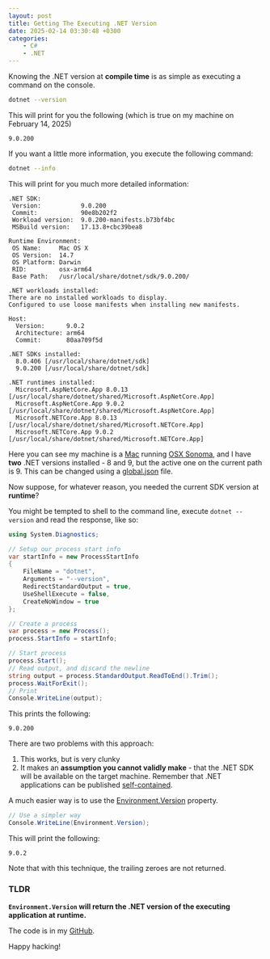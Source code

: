 ```yaml
---
layout: post
title: Getting The Executing .NET Version
date: 2025-02-14 03:30:48 +0300
categories:
    - C#
    - .NET
---
```


Knowing the .NET version at **compile time** is as simple as executing a command on the console.

```bash
dotnet --version
```

This will print for you the following (which is true on my machine on February 14, 2025)

```plaintext
9.0.200
```

If you want a little more information, you execute the following command:

```bash
dotnet --info
```

This will print for you much more detailed information:

```plaintext
.NET SDK:
 Version:           9.0.200
 Commit:            90e8b202f2
 Workload version:  9.0.200-manifests.b73bf4bc
 MSBuild version:   17.13.8+cbc39bea8

Runtime Environment:
 OS Name:     Mac OS X
 OS Version:  14.7
 OS Platform: Darwin
 RID:         osx-arm64
 Base Path:   /usr/local/share/dotnet/sdk/9.0.200/

.NET workloads installed:
There are no installed workloads to display.
Configured to use loose manifests when installing new manifests.

Host:
  Version:      9.0.2
  Architecture: arm64
  Commit:       80aa709f5d

.NET SDKs installed:
  8.0.406 [/usr/local/share/dotnet/sdk]
  9.0.200 [/usr/local/share/dotnet/sdk]

.NET runtimes installed:
  Microsoft.AspNetCore.App 8.0.13 [/usr/local/share/dotnet/shared/Microsoft.AspNetCore.App]
  Microsoft.AspNetCore.App 9.0.2 [/usr/local/share/dotnet/shared/Microsoft.AspNetCore.App]
  Microsoft.NETCore.App 8.0.13 [/usr/local/share/dotnet/shared/Microsoft.NETCore.App]
  Microsoft.NETCore.App 9.0.2 [/usr/local/share/dotnet/shared/Microsoft.NETCore.App]
```

Here you can see my machine is a [Mac](https://www.apple.com/ke/macbook-pro/) running [OSX Sonoma](https://en.wikipedia.org/wiki/MacOS_Sonoma), and I have **two** .NET versions installed - 8 and 9, but the active one on the current path is 9. This can be changed using a [global.json](https://learn.microsoft.com/en-us/dotnet/core/tools/global-json) file.

Now suppose, for whatever reason, you needed the current SDK version at **runtime**?

You might be tempted to shell to the command line, execute `dotnet --version` and read the response, like so:

```c#
using System.Diagnostics;

// Setup our process start info
var startInfo = new ProcessStartInfo
{
    FileName = "dotnet",
    Arguments = "--version",
    RedirectStandardOutput = true,
    UseShellExecute = false,
    CreateNoWindow = true
};

// Create a process
var process = new Process();
process.StartInfo = startInfo;

// Start process
process.Start();
// Read output, and discard the newline
string output = process.StandardOutput.ReadToEnd().Trim();
process.WaitForExit();
// Print 
Console.WriteLine(output);
```

This prints the following:

```plaintext
9.0.200
```



There are two problems with this approach:

1. This works, but is very clunky
2. It makes an **assumption you cannot validly make** - that the .NET SDK will be available on the target machine. Remember that .NET applications can be published [self-contained](https://learn.microsoft.com/en-us/dotnet/core/deploying/runtime-patch-selection).

A much easier way is to use the [Environment.Version](https://learn.microsoft.com/en-us/dotnet/api/system.environment.version?view=net-9.0) property.

```c#
// Use a simpler way
Console.WriteLine(Environment.Version);
```

This will print the following:

```plaintext
9.0.2
```

Note that with this technique, the trailing zeroes are not returned.

### TLDR

**`Environment.Version` will return the .NET version of the executing application at runtime.**

The code is in my [GitHub](https://github.com/conradakunga/BlogCode/tree/master/2025-02-14%20-%20Executing%20.NET%20Version).

Happy hacking!
